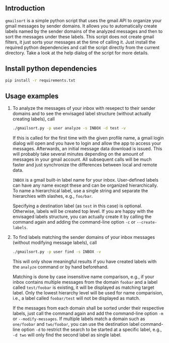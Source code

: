 Introduction
------------

`gmailsort` is a simple python script that uses the gmail API to organize your gmail messages by sender domains. It allows you to automatically create labels named by the sender domains of the analyzed messages and then to sort the messages under these labels. This script does not create gmail filters, it just sorts your messages at the time of calling it. Just install the required python dependencies and call the script directly from the current directory. Take a look at the help dialog of the script for more details.

Install python dependencies
---------------------------

```bash
pip install -r requirements.txt
```

Usage examples
--------------

1. To analyze the messages of your inbox with resepect to their sender domains and to see the envisaged label structure (without actually creating labels), call

    ```bash
    ./gmailsort.py -p user analyze -s INBOX -d test -v
    ```

    If this is called for the first time with the given profile name, a gmail login dialog will open and you have to login and allow the app to access your messages. Afterwards, an initial message data download is issued. This will probably take several minutes depending on the amount of messages in your gmail account. All subsequent calls will be much faster and just synchronize the differences between local and remote data.

    `INBOX` is a gmail built-in label name for your inbox. User-defined labels can have any name except these and can be organized hierarchically. To name a hierarchical label, use a single string and separate the hierarchies with slashes, e.g., `foo/bar`.

    Specifying a destination label (as `test` in this case) is optional. Otherwise, labels will be created top level. If you are happy with the envisaged labels structure, you can actually create it by calling the command again and adding the command-line option `-c` or `--create-labels`.

1. To find labels matching the sender domains of your inbox messages (without modifying message labels), call

    ```bash
    ./gmailsort.py -p user find -s INBOX -v
    ```

    This will only show meaningful results if you have created labels with the `analyze` command or by hand beforehand.

    Matching is done by case insensitive name comparison, e.g., if your inbox contains multiple messages from the domain `foobar` and a label called `test/foobar` is existing, it will be displayed as matching target label. Only the lowest hierarchy level will be used for name comparision, i.e., a label called `foobar/test` will not be displayed as match.

    If the messages from each domain shall be sorted under their respective labels, just call the command again and add the command-line option `-m` or `--modify-messages`. If multiple labels match a domain such as `one/foobar` and `two/foobar`, you can use the destination label command-line option `-d` to restrict the search to be started at a specific label, e.g., `-d two` will only find the second label as single label.
